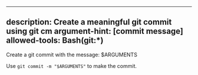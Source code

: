 
---
description: Create a meaningful git commit using git cm
argument-hint: [commit message]
allowed-tools: Bash(git:*)
---

Create a git commit with the message: $ARGUMENTS

Use `git commit -m "$ARGUMENTS"` to make the commit.
